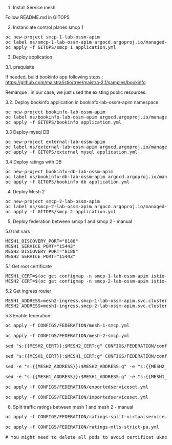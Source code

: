 1. Install Service mesh

Follow README.md in GITOPS

2. Instanciate control planes smcp 1
<pre>
oc new-project smcp-1-lab-ossm-apim
oc label ns/smcp-1-lab-ossm-apim argocd.argoproj.io/managed-by=gitops-lab-ossm-apim
oc apply -f GITOPS/smcp_1_application.yml
</pre>

3. Deploy application

3.1. prequisite

If needed, build bookinfo app following steps : 
https://github.com/maistra/istio/tree/maistra-2.1/samples/bookinfo

Remarque : in our case, we just used the existing public resources.

3.2. Deploy bookinfo application in bookinfo-lab-ossm-apim namespace
<pre>
oc new-project bookinfo-lab-ossm-apim
oc label ns/bookinfo-lab-ossm-apim argocd.argoproj.io/managed-by=gitops-lab-ossm-apim
oc apply -f GITOPS/bookinfo_application.yml
</pre>

3.3 Deploy mysql DB
<pre>
oc new-project external-lab-ossm-apim
oc label ns/external-lab-ossm-apim argocd.argoproj.io/managed-by=gitops-lab-ossm-apim
oc apply -f GITOPS/external_mysql_application.yml 
</pre>

3.4 Deploy ratings with DB
<pre>
oc new-project bookinfo-db-lab-ossm-apim
oc label ns/bookinfo-db-lab-ossm-apim argocd.argoproj.io/managed-by=gitops-lab-ossm-apim
oc apply -f GITOPS/bookinfo_db_application.yml
</pre>

4. Deploy Mesh 2
<pre>
oc new-project smcp-2-lab-ossm-apim
oc label ns/smcp-2-lab-ossm-apim argocd.argoproj.io/managed-by=gitops-lab-ossm-apim
oc apply -f GITOPS/smcp_2_application.yml
</pre>

5. Deploy federation between smcp 1 and smcp 2 - manual

5.0 Init vars
<pre>
MESH1_DISCOVERY_PORT="8188"
MESH1_SERVICE_PORT="15443"
MESH2_DISCOVERY_PORT="8188"
MESH2_SERVICE_PORT="15443"
</pre>

5.1 Get root certificate
<pre>
MESH1_CERT=$(oc get configmap -n smcp-1-lab-ossm-apim istio-ca-root-cert -o jsonpath='{.data.root-cert\.pem}' | sed ':a;N;$!ba;s/\n/\\\n    /g')
MESH2_CERT=$(oc get configmap -n smcp-2-lab-ossm-apim istio-ca-root-cert -o jsonpath='{.data.root-cert\.pem}' | sed ':a;N;$!ba;s/\n/\\\n    /g')
</pre>

5.2 Get ingress router 
<pre>
MESH1_ADDRESS=mesh2-ingress.smcp-1-lab-ossm-apim.svc.cluster.local
MESH2_ADDRESS=mesh1-ingress.smcp-2-lab-ossm-apim.svc.cluster.local
</pre>

5.3 Enable federation
<pre>
oc apply -f CONFIGS/FEDERATION/mesh-1-smcp.yml 

oc apply -f CONFIGS/FEDERATION/mesh-2-smcp.yml 

sed "s:{{MESH2_CERT}}:$MESH2_CERT:g" CONFIGS/FEDERATION/configmap-export-template.yml | oc apply -f -

sed "s:{{MESH1_CERT}}:$MESH1_CERT:g" CONFIGS/FEDERATION/configmap-import-template.yml | oc apply -f -

sed -e "s:{{MESH2_ADDRESS}}:$MESH2_ADDRESS:g" -e "s:{{MESH2_DISCOVERY_PORT}}:$MESH2_DISCOVERY_PORT:g" -e "s:{{MESH2_SERVICE_PORT}}:$MESH2_SERVICE_PORT:g" CONFIGS/FEDERATION/servicemeshpeer-export-template.yml | oc apply -f -

sed -e "s:{{MESH1_ADDRESS}}:$MESH1_ADDRESS:g" -e "s:{{MESH1_DISCOVERY_PORT}}:$MESH1_DISCOVERY_PORT:g" -e "s:{{MESH1_SERVICE_PORT}}:$MESH1_SERVICE_PORT:g" CONFIGS/FEDERATION/servicemeshpeer-import-template.yml  | oc apply -f -

oc apply -f CONFIGS/FEDERATION/exportedserviceset.yml 

oc apply -f CONFIGS/FEDERATION/importedserviceset.yml 
</pre>

6. Split traffic ratings between mesh 1 and mesh 2 - manual
<pre>
oc apply -f CONFIGS/FEDERATION/ratings-split-virtualservice.yml

oc apply -f CONFIGS/FEDERATION/ratings-mtls-strict-pa.yml

# You might need to delete all pods to avoid certificat uknown issues
</pre>

